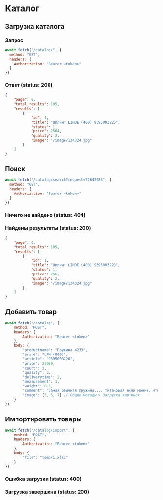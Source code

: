 # Каталог
## Загрузка каталога
### Запрос
```js
await fetch("/catalog/", {
  method: "GET",
  headers: { 
    Authorization: "Bearer <token>"
  }
})
```
### Ответ (status: 200)
```json
{
    "page": 0,
    "total_results": 105,
    "results": [
        {
            "id": 1,
            "title": "Шплинт LINDE (400) 9395003220",
            "status": 1,
            "price": 2564,
            "quality": 2,
            "image": "/image/134324.jpg"
        }
    ]
}
```
## Поиск
```js
await fetch("/catalog/search?request=72642683", {
  method: "GET",
  headers: { 
    Authorization: "Bearer <token>"
  }
})
```
### Ничего не найдено (status: 404)
### Найдены результаты (status: 200)
```json
{
    "page": 0,
    "total_results": 105,
    "results": [
        {
            "id": 1,
            "title": "Шплинт LINDE (400) 9395003220",
            "status": 1,
            "price": 256,
            "quality": 2,
            "image": "/image/134324.jpg"
        }
    ]
}
```
## Добавить товар
```js
await fetch("/catalog", {
    method: "POST",
    headers: { 
        Authorization: "Bearer <token>"
    },
    body: {
        "productname": "Пружина 4233",
        "brand": "LPM (000)",
        "article": "9395003220",
        "price": 23059,
        "count": 2,
        "quality": 3,
        "deliverytime": 2,
        "measurement": 1,
        "weight": 0.5,
        "comment": "Самая обычная пружина.... титановая если можно, чтобы не ломалась",
        "image": [3, 5, 7] // Общие методы > Загрузка картинок
    }
})
```
## Импортировать товары
```js
await fetch("/catalog/import", {
    method: "POST",
    headers: { 
        Authorization: "Bearer <token>"
    },
    body: {
        "file": "temp/1.xlsx"
    }
})
```
### Ошибка загрузки (status: 400)
### Загрузка завершена (status: 200)
